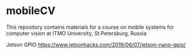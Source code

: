 # mobileCV
This repository contains materials for a course on mobile systems for computer vision at ITMO University, St.Petersburg, Russia

Jetson GPIO
https://www.jetsonhacks.com/2019/06/07/jetson-nano-gpio/
